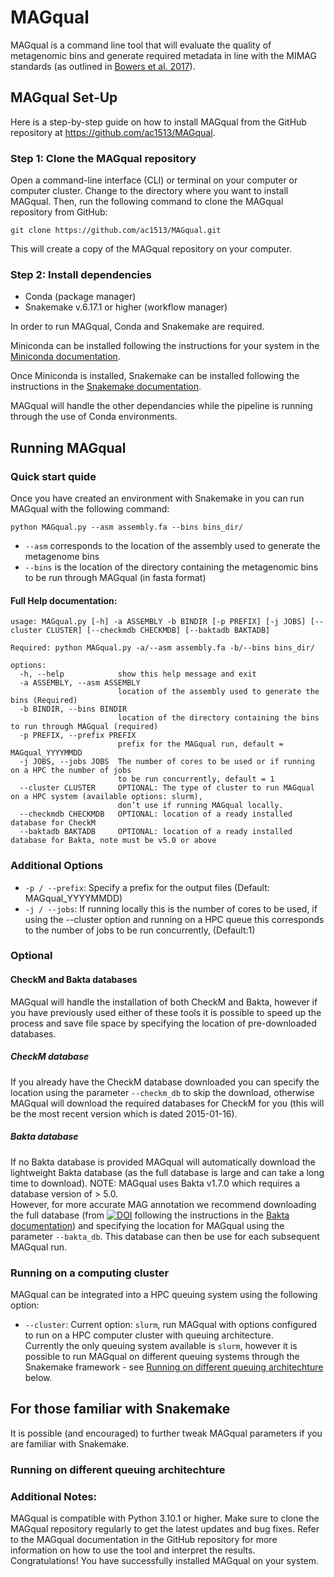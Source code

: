 # MAGqual
MAGqual is a command line tool that will evaluate the quality of metagenomic bins and generate required metadata in line with the MIMAG standards (as outlined in [Bowers et al. 2017](https://www.nature.com/articles/nbt.3893)). 

## MAGqual Set-Up

Here is a step-by-step guide on how to install MAGqual from the GitHub repository at https://github.com/ac1513/MAGqual.

### Step 1: Clone the MAGqual repository

Open a command-line interface (CLI) or terminal on your computer or computer cluster. Change to the directory where you want to install MAGqual. Then, run the following command to clone the MAGqual repository from GitHub:

```
git clone https://github.com/ac1513/MAGqual.git
```
This will create a copy of the MAGqual repository on your computer.

### Step 2: Install dependencies

* Conda (package manager)
* Snakemake v.6.17.1 or higher (workflow manager)

In order to run MAGqual, Conda and Snakemake are required.

Miniconda can be installed following the instructions for your system in the [Miniconda documentation](https://docs.conda.io/en/latest/miniconda.html). 

Once Miniconda is installed, Snakemake can be installed following the instructions in the [Snakemake documentation](https://snakemake.readthedocs.io/en/stable/getting_started/installation.html). 

MAGqual will handle the other dependancies while the pipeline is running through the use of Conda environments.

## Running MAGqual 

### Quick start quide 

Once you have created an environment with Snakemake in you can run MAGqual with the following command:

```python MAGqual.py --asm assembly.fa --bins bins_dir/```

* `--asm` corresponds to the location of the assembly used to generate the metagenome bins 
* `--bins` is the location of the directory containing the metagenomic bins to be run through MAGqual (in fasta format)

#### Full Help documentation:
```
usage: MAGqual.py [-h] -a ASSEMBLY -b BINDIR [-p PREFIX] [-j JOBS] [--cluster CLUSTER] [--checkmdb CHECKMDB] [--baktadb BAKTADB]

Required: python MAGqual.py -a/--asm assembly.fa -b/--bins bins_dir/ 

options:
  -h, --help            show this help message and exit
  -a ASSEMBLY, --asm ASSEMBLY
                        location of the assembly used to generate the bins (Required)
  -b BINDIR, --bins BINDIR
                        location of the directory containing the bins to run through MAGqual (required)
  -p PREFIX, --prefix PREFIX
                        prefix for the MAGqual run, default = MAGqual_YYYYMMDD
  -j JOBS, --jobs JOBS  The number of cores to be used or if running on a HPC the number of jobs
                        to be run concurrently, default = 1
  --cluster CLUSTER     OPTIONAL: The type of cluster to run MAGqual on a HPC system (available options: slurm), 
                        don’t use if running MAGqual locally.
  --checkmdb CHECKMDB   OPTIONAL: location of a ready installed database for CheckM
  --baktadb BAKTADB     OPTIONAL: location of a ready installed database for Bakta, note must be v5.0 or above
```
### Additional Options

* `-p / --prefix`: Specify a prefix for the output files (Default: MAGqual_YYYYMMDD)
* `-j / --jobs`: If running locally this is the number of cores to be used, if using the --cluster option and running on a HPC queue this corresponds to the number of jobs to be run concurrently, (Default:1)

### Optional

#### CheckM and Bakta databases
MAGqual will handle the installation of both CheckM and Bakta, however if you have previously used either of these tools it is possible to speed up the process and save file space by specifying the location of pre-downloaded databases. 

##### CheckM database
If you already have the CheckM database downloaded you can specify the location using the parameter `--checkm_db` to skip the download, otherwise MAGqual will download the required databases for CheckM for you (this will be the most recent version which is dated 2015-01-16).

##### Bakta database 
If no Bakta database is provided MAGqual will automatically download the lightweight Bakta database (as the full database is large and can take a long time to download). NOTE: MAGqual uses Bakta v1.7.0 which requires a database version of > 5.0.  
However, for more accurate MAG annotation we recommend downloading the full database (from [![DOI](https://zenodo.org/badge/DOI/10.5281/zenodo.7669534.svg)](https://doi.org/10.5281/zenodo.7669534) following the instructions in the [Bakta documentation](https://bakta.readthedocs.io/en/latest/BAKTA.html#database-download)) and specifying the location for MAGqual using the parameter `--bakta_db`. This database can then be use for each subsequent MAGqual run. 

### Running on a computing cluster
MAGqual can be integrated into a HPC queuing system using the following option: 
* `--cluster`: Current option: `slurm`, run MAGqual with options configured to run on a HPC computer cluster with queuing architecture.  
Currently the only queuing system available is `slurm`, however it is possible to run MAGqual on different queuing systems through the Snakemake framework - see [Running on different queuing architechture](#running-on-different-queuing-architechture) below.

## For those familiar with Snakemake

It is possible (and encouraged) to further tweak MAGqual parameters if you are familiar with Snakemake. 
### Running on different queuing architechture

### Additional Notes:
MAGqual is compatible with Python 3.10.1 or higher.
Make sure to clone the MAGqual repository regularly to get the latest updates and bug fixes.
Refer to the MAGqual documentation in the GitHub repository for more information on how to use the tool and interpret the results.
Congratulations! You have successfully installed MAGqual on your system. 
